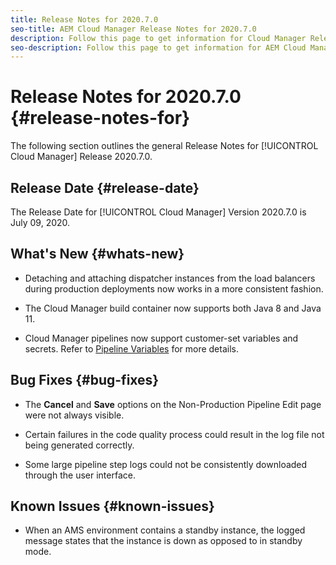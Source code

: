 ```yaml
---
title: Release Notes for 2020.7.0
seo-title: AEM Cloud Manager Release Notes for 2020.7.0
description: Follow this page to get information for Cloud Manager Release 2020.7.0
seo-description: Follow this page to get information for AEM Cloud Manager Release 2020.7.0
---
```

# Release Notes for 2020.7.0 {#release-notes-for}

The following section outlines the general Release Notes for [!UICONTROL Cloud Manager] Release 2020.7.0.

## Release Date {#release-date}

The Release Date for [!UICONTROL Cloud Manager] Version 2020.7.0 is July 09, 2020.

## What's New {#whats-new}

* Detaching and attaching dispatcher instances from the load balancers during production deployments now works in a more consistent fashion.

* The Cloud Manager build container now supports both Java 8 and Java 11.

* Cloud Manager pipelines now support customer-set variables and secrets. Refer to [Pipeline Variables](/help/using/create-an-application-project.md#pipeline-variables) for more details.

## Bug Fixes {#bug-fixes}

* The **Cancel** and **Save** options on the Non-Production Pipeline Edit page were not always visible.

* Certain failures in the code quality process could result in the log file not being generated correctly.

* Some large pipeline step logs could not be consistently downloaded through the user interface. 

## Known Issues {#known-issues}

* When an AMS environment contains a standby instance, the logged message states that the instance is down as opposed to in standby mode.
